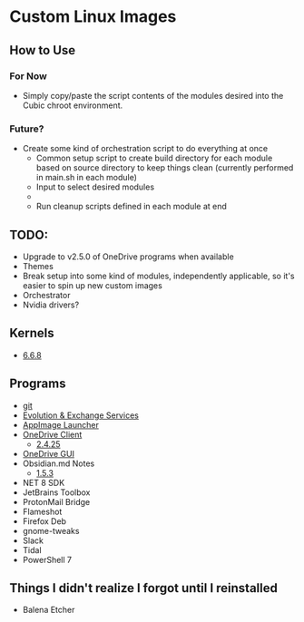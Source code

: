 # Custom Linux Images

## How to Use
### For Now
- Simply copy/paste the script contents of the modules 
  desired into the Cubic chroot environment.

### Future?
- Create some kind of orchestration script to do everything at once
  - Common setup script to create build directory for each module based on source directory to keep things clean (currently performed in main.sh in each module)
  - Input to select desired modules
  - 
  - Run cleanup scripts defined in each module at end

## TODO:
- Upgrade to v2.5.0 of OneDrive programs when available
- Themes
- Break setup into some kind of modules, independently applicable, so it's easier 
to spin up new custom images
- Orchestrator
- Nvidia drivers?

## Kernels
- [6.6.8](./modules/kernel/6.6.8/main.sh)

## Programs
- [git](./modules/debs/git/main.sh)
- [Evolution & Exchange Services]()
- [AppImage Launcher](https://github.com/TheAssassin/AppImageLauncher)
- [OneDrive Client](https://github.com/abraunegg/onedrive/)
  - [2.4.25](./modules/fromsrc/onedrive-client/2.4.25/main.sh)
- [OneDrive GUI](https://github.com/bpozdena/OneDriveGUI)
- Obsidian.md Notes
  - [1.5.3](./modules/debs/obsidian-md/1.5.3/main.sh)
- NET 8 SDK
- JetBrains Toolbox
- ProtonMail Bridge
- Flameshot
- Firefox Deb
- gnome-tweaks
- Slack
- Tidal
- PowerShell 7
  

## Things I didn't realize I forgot until I reinstalled
- Balena Etcher
